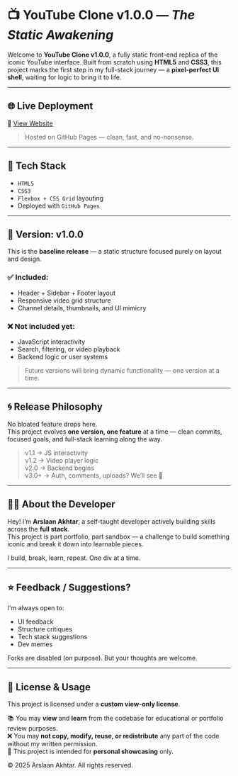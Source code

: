 # 📺 YouTube Clone v1.0.0 — *The Static Awakening*

Welcome to **YouTube Clone v1.0.0**, a fully static front-end replica of the iconic YouTube interface. Built from scratch using **HTML5** and **CSS3**, this project marks the first step in my full-stack journey — a **pixel-perfect UI shell**, waiting for logic to bring it to life.

---

## 🌐 Live Deployment

🔗 [View Website](https://your-github-username.github.io/your-repo-name)

> Hosted on GitHub Pages — clean, fast, and no-nonsense.

---

## 🧱 Tech Stack

- `HTML5`  
- `CSS3`  
- `Flexbox + CSS Grid` layouting  
- Deployed with `GitHub Pages`

---

## 🚦 Version: v1.0.0

This is the **baseline release** — a static structure focused purely on layout and design.

### ✅ Included:
- Header + Sidebar + Footer layout  
- Responsive video grid structure  
- Channel details, thumbnails, and UI mimicry

### ❌ Not included yet:
- JavaScript interactivity  
- Search, filtering, or video playback  
- Backend logic or user systems

> Future versions will bring dynamic functionality — one version at a time.

---

## 🌀 Release Philosophy

No bloated feature drops here.  
This project evolves **one version, one feature** at a time — clean commits, focused goals, and full-stack learning along the way.

> v1.1 → JS interactivity  
> v1.2 → Video player logic  
> v2.0 → Backend begins  
> v3.0+ → Auth, comments, uploads? We’ll see 👀

---

## 🧑‍💻 About the Developer

Hey! I’m **Arslaan Akhtar**, a self-taught developer actively building skills across the **full stack**.  
This project is part portfolio, part sandbox — a challenge to build something iconic and break it down into learnable pieces.

I build, break, learn, repeat. One div at a time.

---

## ⭐ Feedback / Suggestions?

I'm always open to:
- UI feedback  
- Structure critiques  
- Tech stack suggestions  
- Dev memes  

Forks are disabled (on purpose). But your thoughts are welcome.

---

## 🚫 License & Usage

This project is licensed under a **custom view-only license**.

📚 You may **view** and **learn** from the codebase for educational or portfolio review purposes.  
❌ You may **not copy, modify, reuse, or redistribute** any part of the code without my written permission.  
💼 This project is intended for **personal showcasing** only.

© 2025 Arslaan Akhtar. All rights reserved.


